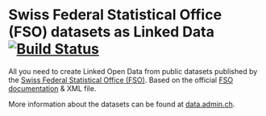 #  Swiss Federal Statistical Office (FSO) datasets as Linked Data [![Build Status](https://travis-ci.org/zazuko/fso-lod.svg)](https://travis-ci.org/zazuko/fso-lod)

All you need to create Linked Open Data from public datasets published by the [Swiss Federal Statistical Office (FSO)](http://www.bfs.admin.ch/). Based on the official [FSO documentation](https://www.bfs.admin.ch/bfs/de/home/grundlagen/agvch/historisiertes-gemeindeverzeichnis.html) & XML file.

More information about the datasets can be found at [data.admin.ch](http://data.admin.ch).
